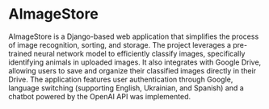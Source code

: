 # AImageStore
AImageStore is a Django-based web application that simplifies the process of image recognition,
sorting, and storage. The project leverages a pre-trained neural network model to efficiently classify
images, specifically identifying animals in uploaded images. It also integrates with Google Drive,
allowing users to save and organize their classified images directly in their Drive. The application
features user authentication through Google, language switching (supporting English, Ukrainian, and
Spanish) and a chatbot powered by the OpenAI API was implemented.
